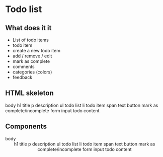 # Todo list

## What does it it
- List of todo items
- todo item
- create a new todo item
- add / remove / edit
- mark as complete
- comments
- categories (colors)
- feedback

## HTML skeleton

body
  h1 title
  p description
  ul todo list
    li todo item
      span text
      button mark as complete/incomplete
  form
    input todo content

## Components

<App>
body
  <Header>
  h1 title
  p description
  <TodoList>
  ul todo list
    <TodoListItem>
    li todo item
      span text
      button mark as complete/incomplete
  <TodoForm>
  form
    input todo content